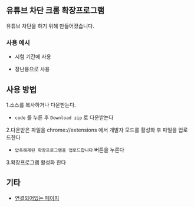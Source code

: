## 유튜브 차단 크롬 확장프로그램
유튜브 차단을 하기 위해 만들어졌습니다.

### **사용 예시**

- 시험 기간에 사용 

- 장난용으로 사용 

## 사용 방법
1.소스를 복사하거나 다운받는다.
  - ```code``` 를 누른 후 ```Download zip``` 로 다운받는다

2.다운받은 파일을  chrome://extensions  에서 개발자 모드를 활성화 후 파일을 업로드한다

  - ``` 압축해제된 확장프로그램을 업로드합니다 ``` 버튼을 누른다

3.확장프로그램 활성화 한다

## 기타
- [연결되어있는 페이지](https://github.com/Quema100/no-youtube)




